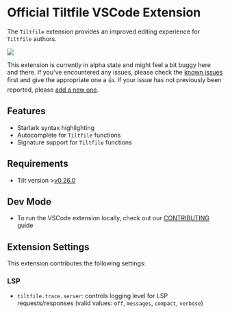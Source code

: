 # Official Tiltfile VSCode Extension

The `Tiltfile` extension provides an improved editing experience for `Tiltfile` authors.

![](assets/vscode-extension.gif)

This extension is currently in alpha state and might feel a bit buggy here and there. If you've encountered any issues, please check the [known issues](https://github.com/tilt-dev/vscode-tilt/issues) first and give the appropriate one a 👍‍. If your issue has not previously been reported, please [add a new one](https://github.com/tilt-dev/vscode-tilt).

## Features

- Starlark syntax highlighting
- Autocomplete for `Tiltfile` functions
- Signature support for `Tiltfile` functions

## Requirements

- Tilt version >[v0.26.0](https://github.com/tilt-dev/tilt/releases/tag/v0.26.0)

## Dev Mode
- To run the VSCode extension locally, check out our [CONTRIBUTING](https://github.com/tilt-dev/vscode-tilt/blob/main/CONTRIBUTING.md) guide

## Extension Settings

This extension contributes the following settings:

### LSP

* `tiltfile.trace.server`: controls logging level for LSP requests/responses (valid values: `off`, `messages`, `compact`, `verbose`)
